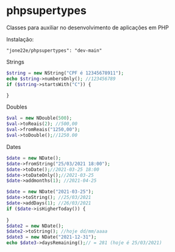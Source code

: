 # phpsupertypes

Classes para auxiliar no desenvolvimento de aplicações em PHP

Instalação:

```
"jone22e/phpsupertypes": "dev-main"
```

Strings

```php
$string = new NString("CPF é 12345678911");
echo $string->numbersOnly(); //123456789
if ($string->startsWith("C")) {

}
```

Doubles
```php
$val = new NDouble(500);
$val->toReais(2); //500,00
$val->fromReais("1250,00");
$val->toDouble();//1250.00
```

Dates

```php
$date = new NDate();
$date->fromString("25/03/2021 18:00");
$date->toDate();//2021-03-25 18:00
$date->toDateOnly();//2021-03-25
$date->addmonths(1); //2021-04-25

$date = new NDate("2021-03-25");
$date->toString(); //25/03/2021
$date->addDays(1); //26/03/2021
if ($date->isHigherToday()) {
    
}
$date2 = new NDate();
$date2->toString(); //hoje dd/mm/aaaa
$date3 = new NDate("2021-12-31"); 
echo $date3->daysRemaining();// = 281 (hoje é 25/03/2021)
```
